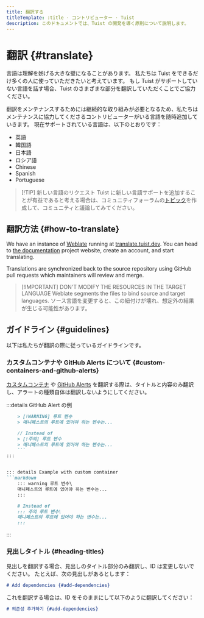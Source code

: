 ```yaml
---
title: 翻訳する
titleTemplate: :title · コントリビューター · Tuist
description: このドキュメントでは、Tuist の開発を導く原則について説明します。
---
```


# 翻訳 {#translate}

言語は理解を妨げる大きな壁になることがあります。 私たちは Tuist をできるだけ多くの人に使っていただきたいと考えています。 もし Tuist がサポートしていない言語を話す場合、Tuist のさまざまな部分を翻訳していただくことでご協力ください。

翻訳をメンテナンスするためには継続的な取り組みが必要となるため、私たちはメンテナンスに協力してくださるコントリビューターがいる言語を随時追加していきます。 現在サポートされている言語は、以下のとおりです：

- 英語
- 韓国語
- 日本語
- ロシア語
- Chinese
- Spanish
- Portuguese

> [!TIP] 新しい言語のリクエスト
> Tuist に新しい言語サポートを追加することが有益であると考える場合は、コミュニティフォーラムの[トピック](https://community.tuist.io/c/general/4)を作成して、コミュニティと議論してみてください。

## 翻訳方法 {#how-to-translate}

We have an instance of [Weblate](https://weblate.org/en-gb/) running at [translate.tuist.dev](https://translate.tuist.dev).
You can head to [the documentation](https://translate.tuist.dev/engage/documentation/) project website, create an account, and start translating.

Translations are synchronized back to the source repository using GitHub pull requests which maintainers will review and merge.

> [!IMPORTANT] DON'T MODIFY THE RESOURCES IN THE TARGET LANGUAGE
> Weblate segments the files to bind source and target languages. ソース言語を変更すると、この紐付けが壊れ、想定外の結果が生じる可能性があります。

## ガイドライン {#guidelines}

以下は私たちが翻訳の際に従っているガイドラインです。

### カスタムコンテナや GitHub Alerts について {#custom-containers-and-github-alerts}

[カスタムコンテナ](https://vitepress.dev/guide/markdown#custom-containers) や [GitHub Alerts](https://docs.github.com/en/get-started/writing-on-github/getting-started-with-writing-and-formatting-on-github/basic-writing-and-formatting-syntax#alerts) を翻訳する際は、タイトルと内容のみ翻訳し、アラートの種類自体は翻訳しないようにしてください。

:::details GitHub Alert の例

````markdown
    > [!WARNING] 루트 변수
    > 매니페스트의 루트에 있어야 하는 변수는...

    // Instead of
    > [!주의] 루트 변수
    > 매니페스트의 루트에 있어야 하는 변수는...
    ```
:::


::: details Example with custom container
```markdown
    ::: warning 루트 변수\
    매니페스트의 루트에 있어야 하는 변수는...
    :::

    # Instead of
    ::: 주의 루트 변수\
    매니페스트의 루트에 있어야 하는 변수는...
    :::
````

:::

### 見出しタイトル {#heading-titles}

見出しを翻訳する場合、見出しのタイトル部分のみ翻訳し、ID は変更しないでください。 たとえば、次の見出しがあるとします：

```markdown
# Add dependencies {#add-dependencies}
```

これを翻訳する場合は、ID をそのままにして以下のように翻訳してください：

```markdown
# 의존성 추가하기 {#add-dependencies}
```
